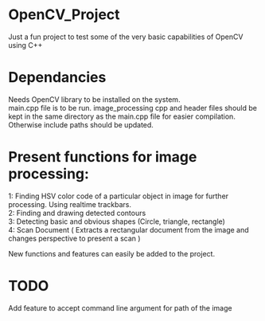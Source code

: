 # OpenCV_Project
Just a fun project to test some of the very basic capabilities of OpenCV using C++  
# Dependancies
Needs OpenCV library to be installed on the system.  
main.cpp file is to be run. image_processing cpp and header files should be kept in the same directory as the main.cpp file for easier compilation. Otherwise include paths should 
be updated.

# Present functions for image processing:
1: Finding HSV color code of a particular object in image for further processing. Using realtime trackbars.  
2: Finding and drawing detected contours  
3: Detecting basic and obvious shapes (Circle, triangle, rectangle)  
4: Scan Document ( Extracts a rectangular document from the image and changes perspective to present a scan )  

New functions and features can easily be added to the project.

# TODO
Add feature to accept command line argument for path of the image
